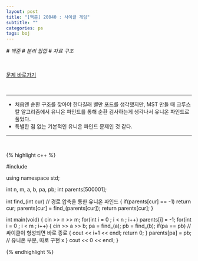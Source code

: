 ```yaml
---
layout: post
title: "[백준] 20040 : 사이클 게임"
subtitle: ""
categories: ps
tags: boj
---
```


*# 백준 # 분리 집합 # 자료 구조*

<br>

[문제 바로가기](https://www.acmicpc.net/problem/20040)

<br>

---

- 처음엔 순환 구조를 찾아야 한다길래 벨만 포드를 생각했지만, MST 만들 때 크루스칼 알고리즘에서 유니온 파인드를 통해 순환 검사하는게 생각나서 유니온 파인드로 풀었다.
- 특별한 점 없는 기본적인 유니온 파인드 문제인 것 같다.

---
<br>

{% highlight c++ %}

#include <iostream>

using namespace std;

int n, m, a, b, pa, pb;
int parents[500001];

int find_(int cur)                      // 경로 압축을 통한 유니온 파인드
{
    if(parents[cur] == -1) return cur;
    parents[cur] = find_(parents[cur]);
    return parents[cur];
}

int main(void)
{
    cin >> n >> m;
    for(int i = 0 ; i < n ; i++) parents[i] = -1;
    for(int i = 0 ; i < m ; i++)
    {
        cin >> a >> b;
        pa = find_(a);
        pb = find_(b);
        if(pa == pb)                    // 싸이클이 형성되면 바로 종료
        {
            cout << i+1 << endl;
            return 0;
        }
        parents[pa] = pb;               // 유니온 부분, 따로 구현 x
    }
    cout << 0 << endl;
}

{% endhighlight %}


